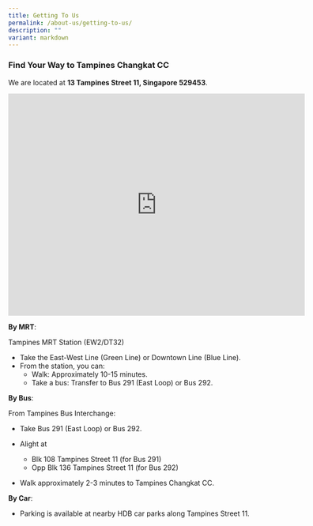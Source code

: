 ```yaml
---
title: Getting To Us
permalink: /about-us/getting-to-us/
description: ""
variant: markdown
---
```

### Find Your Way to Tampines Changkat CC ###

We are located at **13 Tampines Street 11, Singapore 529453**. 

<iframe loading="lazy" allowfullscreen="" style="border:0;" height="450" width="600" src="https://www.google.com/maps/embed?pb=!1m18!1m12!1m3!1d3988.717823994051!2d103.94487107480359!3d1.3457529986415018!2m3!1f0!2f0!3f0!3m2!1i1024!2i768!4f13.1!3m3!1m2!1s0x31da3d1b59902797%3A0x54cd596152912a9a!2sTampines%20Changkat%20Community%20Club!5e0!3m2!1sen!2ssg!4v1735386083373!5m2!1sen!2ssg"></iframe>

**By MRT**:

Tampines MRT Station (EW2/DT32)
* Take the East-West Line (Green Line) or Downtown Line (Blue Line).
* From the station, you can:
	* Walk: Approximately 10-15 minutes.
	* Take a bus: Transfer to Bus 291 (East Loop) or Bus 292.


**By Bus**:

From Tampines Bus Interchange:

* Take Bus 291 (East Loop) or Bus 292.

* Alight at 
	* Blk 108 Tampines Street 11 (for Bus 291)
	* Opp Blk 136 Tampines Street 11 (for Bus 292)

* Walk approximately 2-3 minutes to Tampines Changkat CC.

**By Car**:

*  Parking is available at nearby HDB car parks along Tampines Street 11.